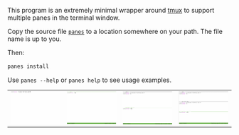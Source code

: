 This program is an extremely minimal wrapper around [tmux](https://github.com/tmux/tmux/wiki) to support multiple panes in the terminal window.

Copy the source file [`panes`](https://github.com/jimmymathews/panes/blob/main/panes) to a location somewhere on your path. The file name is up to you.

Then:
```sh
panes install
```

Use `panes --help` or `panes help` to see usage examples.

|   |   |   |   |
|---|---|---|---|
| ![i1](screencap1.png) | ![i2](screencap2.png) | ![i3](screencap3.png) | ![i4](screencap4.png) |

